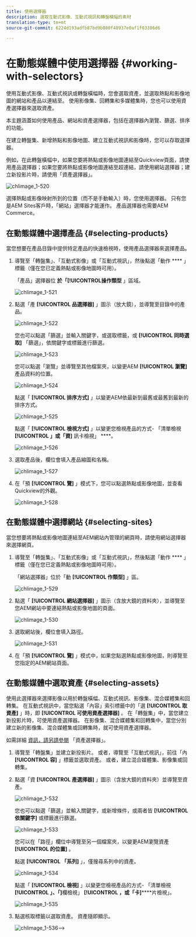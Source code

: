 ```yaml
---
title: 使用選擇器
description: 選取互動式影像、互動式視訊和轉盤橫幅的素材
translation-type: tm+mt
source-git-commit: 6224d193adfb87bd9b080f48937e0af1f03386d6

---
```



# 在動態媒體中使用選擇器 {#working-with-selectors}

使用互動式影像、互動式視訊或轉盤橫幅時，您會選取資產，並選取熱點和影像地圖的網站和產品以連結至。 使用影像集、回轉集和多媒體集時，您也可以使用資產選擇器來選取資產。

本主題涵蓋如何使用產品、網站和資產選擇器，包括在選擇器內瀏覽、篩選、排序的功能。

在建立轉盤集、新增熱點和影像地圖、建立互動式視訊和影像時，您可以存取選擇器。

例如，在此轉盤橫幅中，如果您要將熱點或影像地圖連結至Quickview頁面，請使用產品選擇器；如果您要將熱點或影像地圖連結至超連結，請使用網站選擇器；建立新投影片時，請使用「資產選擇器」。

![chlimage_1-520](assets/chlimage_1-520.png)

選擇熱點或影像映射所到的位置（而不是手動輸入）時，您使用選擇器。 只有您是AEM Sites客戶時，「網站」選擇器才能運作。 產品選擇器也需要AEM Commerce。

## 在動態媒體中選擇產品 {#selecting-products}

當您想要在產品目錄中提供特定產品的快速檢視時，使用產品選擇器來選擇產品。

1. 導覽至「轉盤集」、「互動式影像」或「互動式視訊」，然後點選「動作 **** 」標籤（僅在您已定義熱點或影像地圖時可用）。

   「產品」選擇器位 **於「[!UICONTROL操作類型** 」區域。

   ![chlimage_1-521](assets/chlimage_1-521.png)

1. 點選「產 **[!UICONTROL 品選擇器]** 」圖示（放大鏡），並導覽至目錄中的產品。

   ![chlimage_1-522](assets/chlimage_1-522.png)

   您也可以點選「篩選」並輸入關鍵字，或選取標籤，或 **[!UICONTROL 同時選取]** 「篩選」，依關鍵字或標籤進行篩選。

   ![chlimage_1-523](assets/chlimage_1-523.png)

   您可以點選「瀏覽」並導覽至其他檔案夾，以變更AEM **[!UICONTROL 瀏覽]** 產品資料的位置。

   ![chlimage_1-524](assets/chlimage_1-524.png)

   點選「 **[!UICONTROL 排序方式]** 」以變更AEM依最新到最舊或最舊到最新的排序方式。

   ![chlimage_1-525](assets/chlimage_1-525.png)

   點選「 **[!UICONTROL 檢視方式]** 」以變更您檢視產品的方式- 「清單檢視 **[!UICONTROL 」或「資]** 訊卡檢視」 ****。

   ![chlimage_1-526](assets/chlimage_1-526.png)

1. 選取產品後，欄位會填入產品縮圖和名稱。

   ![chlimage_1-527](assets/chlimage_1-527.png)

1. 在「預 **[!UICONTROL 覽]** 」模式下，您可以點選熱點或影像地圖，並查看Quickview的外觀。

   ![chlimage_1-528](assets/chlimage_1-528.png)

## 在動態媒體中選擇網站 {#selecting-sites}

當您想要將熱點或影像地圖連結至AEM網站內管理的網頁時，請使用網站選擇器來選擇網頁。

1. 導覽至「轉盤集」、「互動式影像」或「互動式視訊」，然後點選「動作 **** 」標籤（僅在您已定義熱點或影像地圖時可用）。

   「網站選擇器」位於「動 **[!UICONTROL 作類型]** 」區。

   ![chlimage_1-529](assets/chlimage_1-529.png)

1. 點選「 **[!UICONTROL 網站選擇器]** 」圖示（含放大鏡的資料夾），並導覽至您AEM網站中要連結熱點或影像地圖的頁面。

   ![chlimage_1-530](assets/chlimage_1-530.png)

1. 選取網站後，欄位會填入路徑。

   ![chlimage_1-531](assets/chlimage_1-531.png)

1. 在「預 **[!UICONTROL 覽]** 」模式中，如果您點選熱點或影像地圖，則導覽至您指定的AEM網站頁面。

## 在動態媒體中選取資產 {#selecting-assets}

使用此選擇器來選擇影像以用於轉盤橫幅、互動式視訊、影像集、混合媒體集和回轉集。 在互動式視訊中，當您點選「內容」索引標籤中的「選 **[!UICONTROL 取資產]** 」時，即 **[!UICONTROL 可使用資產選擇器]** 。 在「轉盤集」中，當您建立新投影片時，可使用資產選擇器。 在影像集、混合媒體集和回轉集中，當您分別建立新的影像集、混合媒體集或回轉集時，就可使用資產選擇器。

如需詳細 [資訊，請另請參閱](/help/assets/search-assets.md#assetselector) 「資產選擇器」。

1. 導覽至「轉盤集」並建立新投影片。 或者，導覽至「互動式視訊」，前往「內 **[!UICONTROL 容]** 」標籤並選取資產。 或者，建立混合媒體集、影像集或回轉集。
1. 點選「資 **[!UICONTROL 產選擇器]** 」圖示（含放大鏡的資料夾）並導覽至資產。

   ![chlimage_1-532](assets/chlimage_1-532.png)

   您也可以點選「篩選」並輸入關鍵字，或新增條件，或兩者皆 **[!UICONTROL 依關鍵字]** 或標籤進行篩選。

   ![chlimage_1-533](assets/chlimage_1-533.png)

   您可以在「路徑」欄位中導覽至另一個檔案夾，以變更AEM瀏覽資產 **[!UICONTROL 的位置]** 。

   點選 **[!UICONTROL 「系列]** 」，僅搜尋系列中的資產。

   ![chlimage_1-534](assets/chlimage_1-534.png)

   點選「 **[!UICONTROL 檢視]** 」以變更您檢視產品的方式- 「清單檢視 **[!UICONTROL 」、「]**&#x200B;欄檢視」 **[!UICONTROL ，或「卡]******&#x200B;片檢視」。

   ![chlimage_1-535](assets/chlimage_1-535.png)

1. 點選核取標籤以選取資產。 資產隨即顯示。

   ![chlimage_1-536](assets/chlimage_1-536.png)—>
